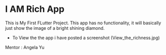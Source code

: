 # I AM Rich App

This is My First FLutter Project. This app has no functionality, it will basically just show the image of a bright shining diamond.
- To View the the app i have posted a screenshot (View_the_richness.jpg)

Mentor : Angela Yu

<!-- This project is a starting point for a Flutter application.

A few resources to get you started if this is your first Flutter project:

- [Lab: Write your first Flutter app](https://flutter.dev/docs/get-started/codelab)
- [Cookbook: Useful Flutter samples](https://flutter.dev/docs/cookbook)

For help getting started with Flutter, view our
[online documentation](https://flutter.dev/docs), which offers tutorials,
samples, guidance on mobile development, and a full API reference.
 -->
